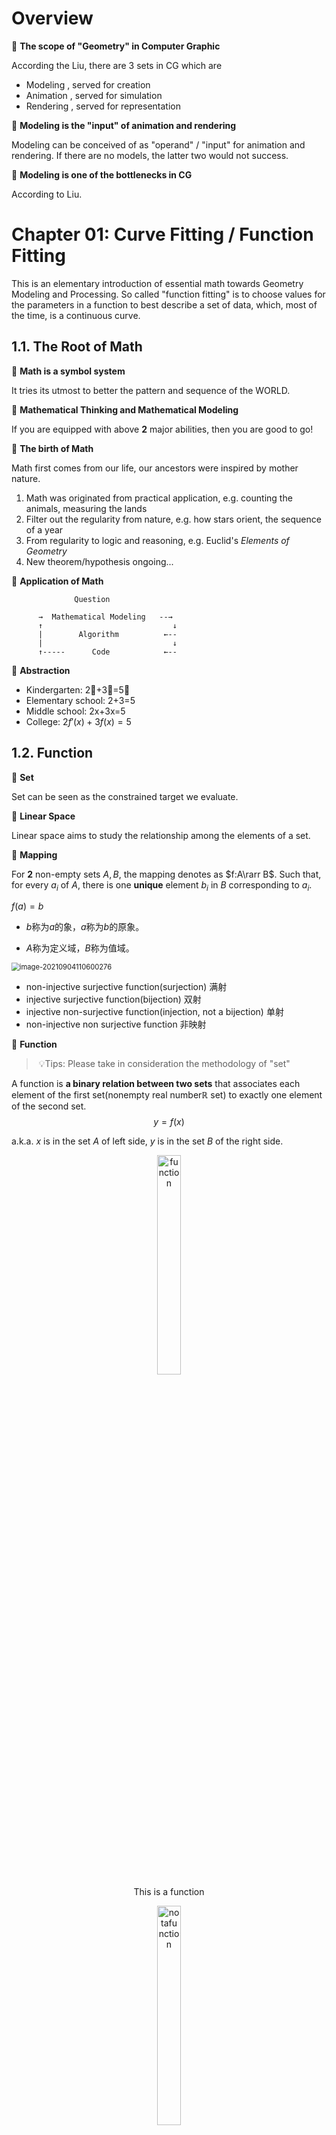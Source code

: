 # Overview

:pushpin: **The scope of "Geometry" in Computer Graphic**

According the Liu, there are $3$ sets in CG which are

- Modeling , served for creation
- Animation ,  served for simulation
- Rendering , served for representation



:pushpin: **Modeling is the "input" of animation and rendering**

Modeling can be conceived of as "operand" / "input" for animation and rendering. If there are no models, the latter two would not success.



:pushpin: **Modeling is one of the bottlenecks in CG**

According to Liu.









# Chapter 01: Curve Fitting / Function Fitting

This is an elementary introduction of essential math towards Geometry Modeling and Processing. So called "function fitting" is to choose values for the parameters in a function to best describe a set of data, which, most of the time,  is a continuous curve.



## 1.1. The Root of Math

:pushpin: **Math is a symbol system**

It tries its utmost to better the pattern and sequence of the WORLD.



:pushpin: **Mathematical Thinking and Mathematical Modeling**

If you are equipped with above **2** major abilities, then you are good to go!



:pushpin: **The birth of Math**

Math first comes from our life, our ancestors were inspired by mother nature.

1. Math was originated from practical application, e.g. counting the animals, measuring the lands
2. Filter out the regularity from nature, e.g. how stars orient, the sequence of a year
3. From regularity to logic and reasoning, e.g. Euclid's *Elements of Geometry*
4. New theorem/hypothesis ongoing...



:pushpin: **Application of Math**

```
              Question
              
      →  Mathematical Modeling   --→
      ↑                             ↓
      |        Algorithm          ←--
      |                             ↓
      ↑-----      Code            ←--
```



:pushpin: **Abstraction**

- Kindergarten: 2:apple:+3:apple:=5:apple:
- Elementary school: 2+3=5
- Middle school: 2x+3x=5
- College: $2f'(x)+3f(x)=5$



## 1.2. Function

:pushpin: **Set**

Set can be seen as the constrained target we evaluate.



:pushpin: **Linear Space**

Linear space aims to study the relationship among the elements of a set.



:pushpin: **Mapping**

For **2** non-empty sets $A, B$, the mapping denotes as $f:A\rarr B$. Such that, for every $a_i$ of $A$, there is one **unique** element $b_i$ in $B$ corresponding to $a_i$. 

$f(a)=b$

- $b$称为$a$的象，$a$称为$b$的原象。

- $A$称为定义域，$B$称为值域。

<img src="img/image-20210904110600276.png" alt="image-20210904110600276" style="zoom:80%;" />

- non-injective surjective function(surjection) 满射
- injective surjective function(bijection) 双射
- injective non-surjective function(injection, not a bijection) 单射
- non-injective non surjective function 非映射



:pushpin: **Function**

> ​	:bulb:Tips: Please take in consideration the methodology of "set"

A function is **a binary relation between two sets** that associates each element of the first set(nonempty real number$\mathbb{R}$ set) to exactly one element of the second set.
$$
y = f(x)
$$

a.k.a. $x$ is in the set $A$ of left side, $y$ is in the set $B$ of the right side.

<figure>
    <center>
  <img src="https://upload.wikimedia.org/wikipedia/commons/d/da/Xto3minus3x.svg" alt="function" style="width:30%">
        <figcaption>This is a function</figcaption>
     </center>
</figure>



<figure>
    <center>
  <img src="https://upload.wikimedia.org/wikipedia/commons/f/fb/Function_with_two_values_1.svg" alt="notafunction" style="width:30%">
        <figcaption>This is not a function</figcaption>
     </center>
</figure>





:pushpin: **Function Space(set of functions)**

:star:Takes several "base" function into linear combination spanning into a function space.
$$
L = \text{span}\{f_1,f_2,\cdots,f_n\}=\sum_{i=1}^{n}a_if_i(x)|a_i\in\mathbb{R}^n  \\
\text{where each function corresponds to }n \text{ real number }\mathbb{R}, \\ 
\text{a.k.a, the coefficient vector }(a_1,a_2,\cdots,a_n)
$$


:pushpin: **Polynomial Function Space**

For a Polynomial base: $\{x^k, k=0,1,\cdots,n\}$, we have polynomial function space:
$$
f(x)=\sum_{k=0}^{n}w_kx^k
$$


:pushpin: **Trigonometric functions space**

$$
f(x) = a_0 + \sum_{k=1}^{n}(a_k\cos kx+b_k \sin kx)
$$


:pushpin: **Completeness of the space**

:star:Can this function space represent (approximate) any function?



## 1.3. Math for fitting

:pushpin: **Normed space赋范空间**

inner product normed
$$
\lang f,g\rang = \int_{a}^{b}f(x)g(x)dx
$$
Normed space,  metrizable space.



- [Hilbert space](https://en.wikipedia.org/wiki/Hilbert_space) – Generalization of Euclidean space allowing infinite dimensions



:pushpin: **Weierstrass theorem(万能逼近定理)**

- 闭区间上的连续函数可用多项式级数一致逼近。
- 闭区间上周期为$2\pi$ 的连续函数可用三角函数级数一致逼近。(周期性质)

Suppose $g$  is an **arbitrary continuous real-valued function** defined on the real interval $[a, b]$. For every $ε > 0$, there exists a $n$-polynomial $f$ 
$$
f(x)=\sum_{k=0}^{n}w_kx^k
$$
such that,
$$
\text{min}_{x\in[a,b]}| f (x) − p(x)| < ε
$$


:pushpin: **Fourier series(periodic)**

$$
f(t) = A_0+\sum_{n=1}^{\infin}[a_n\cos(nwt)+b_nsin(nwt)]  \\
\text{equivalent to }\\
f(t) = A_0+\sum_{n=1}^{\infin}A_n\sin(nwt+\phi_n)
$$
The second equation is much more readable, where $nwt$ **stretch** the curve, $\phi_n$ **translate** the curve.

<figure>
    <center>
  <img src="https://upload.wikimedia.org/wikipedia/commons/b/bd/Fourier_series_square_wave_circles_animation.svg" alt="Fourier_series" style="width:30%">
        <figcaption>Fourier series</figcaption>
     </center>
</figure>



:pushpin: **function composition**

Function composition is an operation that takes two functions $f$ and $g$ and produces a function h such that $h(x) = g(f(x))$, and so on and so on. In CHN, this is very similar to 套娃。
$$
(f ∘ f ∘ f ∘ f)(x) = f(f(f(f(x)))) = f^4(x)
\\\text{sometimes also denoted as}\\
f=f_k∘f_{k-1}∘\cdots ∘ f_0
$$
e.g. Following functions are composed function
$$
\frac{1}{1+\big(\frac{2x}{1+x^2}\big)^2}\\\\
f(x)=\frac{e^x}{x^2+1}
$$


:pushpin: **How to find the desired function?**:star::star::star:

> ​	For most application problem and single variable

1. mathematical modeling. Find a {mapping | transform} function
2. Observe the inputs, variables, dimensions, etc.



> ​	A. Where to find? **representation**

Select certain function space.

> ​	B. Which one?  **evaluation**

Evaluate which function is the most appropriate.

> ​	C. How to find?  **optimization**

Solver and optimization.



:pushpin: **Example of Approximation/Fitting**

> ​	1.Reverse Engineering

<img src="img/image-20210904130442140.png" alt="image-20210904130442140" style="zoom: 50%;" />

Taking the dots of the silhouette as **input**, try to outline the shape with function.

> ​	2.Pointcloud Reconstruction

Taking the pointcloud as **input**, try to reconstruct the surface of the geometry.

<img src="img/image-20210904130927588.png" alt="image-20210904130927588" style="zoom:50%;" />



## 1.4. Data Fitting

:pushpin: **Overview of data fitting**

input: a bunch of data points

output: a **function**$f(x)$ reflects the pattern/sequence of such data

<img src="img/image-20210904131543646.png" alt="image-20210904131543646" style="zoom:50%;" />



:pushpin: **A. Where to find?**

A.1. Select a function space

- Linear Function Space $A=\text{span}\{B_0(x), \cdots, B_n(x)\}$
  - polynomial function $\text{span}\{1,x,x^2,\cdots,x^n\}$
  - RBF(Radial basis function) function
  - Trigonometric  function

A.2. Representation of function
$$
f(x)=\sum_{k=0}^{n}a_kB_k(x)
\\
\text{to find the $n+1$ coefficients }(a_0,\cdots,a_n)
$$


:pushpin: **B.1. Find which one?**

There are **2** main strategies to find the appropriate function. Here is the first. (**1-2**)

This strategy uses **Interpolation**, which ensures the curve passing the data point(**zero errors**)!
$$
y_i=f(x_i), i=0,1,\cdots,n
$$


<figure>
    <center>
  <img src="https://upload.wikimedia.org/wikipedia/commons/4/41/Interpolation_example_polynomial.svg" alt="Interpolation_example_polynomial" style="width:30%">
        <figcaption>Interpolation example polynomial</figcaption>
     </center>
</figure>

:pushpin: **C.1. How to find?**

Since it is desired **0 errors**, solving Simultaneous Linear Equations is an option.

> ​	C.1.1. Use the following equation

$$
\sum_{k=0}^{n}a_kB_k(x_i)=y_i, i=0, 1, \cdots, n
$$

> > ​	C.1.1.1. Solving the $(n+1)\cross(n+1)$ linear equation
> >
> > ​	C.1.1.2. $n$-times Lagrange interpolation polynomial formula



> ​	C.1.2.  :warning: While the coefficient matrix is not quite stable.



:pushpin: **Lagrange Interpolating Polynomial**

:laughing: Fun fact: The formula was first published by Waring in 1779, rediscovered by Euler in 1783, and published by Lagrange in 1795.

The **Lagrange interpolating polynomial** is the polynomial $P(x)$ of degree $\leq(n-1)$ that passes through the $n$ points $(x_1,y_1=f(x_1)),(x_2,y_2=f(x_2)),\cdots, (x_n,y_n=f(x_n))$ and is given by
$$
P(x) = \sum_{j=1}^{n}P_j(x)
$$
where
$$
P_j(x)=y_j\prod_{k=1,\\k\neq j}^{n}\frac{x-x_k}{x_j-x_k}
$$
This polynomial **exists** and is **unique**.(存在且唯一)

The DOF(degree of freedom) of this function = numbers of unknown - numbers of known.

插值函数自由度=未知量个数-已知量个数



:pushpin: **B.2. Find which one?**

There are **2** main strategies to find the appropriate function. Here is the second. (**2-2**)

This strategy uses **Curve Fitting / Approximation**, which allows **errors**!
$$
\min\sum_{i=0}^{n}(y_i-f(x_i))^2
$$

<figure>
    <center>
  <img src="https://upload.wikimedia.org/wikipedia/commons/8/8b/Polyreg_scheffe.svg" alt="Polynomial_Regression" style="width:30%">
        <figcaption>Polynomial Regression as an example of approximation</figcaption>
     </center>
</figure>
:bulb: Why **least squares method最小二乘法** is favored in optimization?  That's because its derivative is $1$-polynomial.(a.k.a. easier to find local or global minima)



:pushpin: **C.2. How to find?**

Since it allows **errors**, we can take the derivative of coefficients and form linear equations.

> ​	C.2.1. Just like the following equation

$$
Ax=b
$$

> ​	C.2.2. Then use ***least squares*** method.



> ​	C.2.3.  :warning: Then the problem shifts to 
>
> > ​	-less data points, more coefficients?
> >
> > ​	-more data points, less coefficients?



:pushpin: **Recap of above strategies: interpolation and Curve Fitting**

|                         | interpolation | curve fitting                      |
| ----------------------- | ------------- | ---------------------------------- |
| **Evaluation Function** | $y_i=f(x_i)$  | $\min\sum_{i=0}^{n}(y_i-f(x_i))^2$ |
| **Loss Function**       | ZERO error    | least squares errors               |

<img src="img/image-20210905003158703.png" alt="image-20210905003158703" style="zoom: 50%;" />



:pushpin: **Underfitting and Overfitting**

<img src="img/image-20210905003718542.png" alt="image-20210905003718542" style="zoom:50%;" />

From left to right: Underfitting, OK, Overfitting.



:pushpin: **How to avoid overfitting?**

1. Data Denoise数据去噪
2. Data Augmentation数据增广
3. Model Simplification模型简化
4. Regularization正则约束



:pushpin: **Ridge regression岭回归正则项**

For a function space, 
$$
y=f(x)=\sum_{i=0}^{n}w_iB_i(x)
$$


we have a base function represented as:
$$
W = (w_0,w_1,\cdots,w_n)
$$
Least squares for fitting:
$$
\min\limits_{W}\norm{Y-XW}^2
$$
Ridge regression:
$$
\min\limits_{W}\norm{Y-XW}^2+\mu\norm{W}_2^2
$$


:pushpin: **Regularization for Sparsity**

:bulb:When to use this: there is redundant base function in function space.

Therefore, we can optimize to select an appropriate base function.

- the **$L_0$ norm of coefficient vector(≈nonzero counts)** is as smaller as possible.
  - zero elements↑ sparsity↑ choices of $W$↓ easier to compute↑
- pick the RIGHT base function

$$
\min\limits_{a}\norm{Y-XW}^2+\mu\norm{W}_0
\\
\min\limits_{a}\norm{Y-XW}^2,\quad \text{s.t.}\space\norm{W}_0\leq\beta
$$



:pushpin: **Compressed sensing**

<img src="img/image-20210905152608292.png" alt="image-20210905152608292" style="zoom:50%;" />

$x$ , the sparse vector representing data

$y$ , the compressed vector excluding $0$. 

$\Phi$ , sampling matrix



If we have $y$ and $\Phi$, there might be infinite solution of $x$. 

But according to [Candes and Tao 2005](https://arxiv.org/abs/math/0502327) : for **sparse** signals, we can reconstruct $x$ by optimization under certain condition.
$$
\min\norm{X}_0\\
\text{s.t. }\Phi x=y
$$




:pushpin: ****



:pushpin: ****



:pushpin: ****



:pushpin: ****



:pushpin: ****



:pushpin: ****



:pushpin: ****



:pushpin: ****



:pushpin: ****



:pushpin: ****



:pushpin: ****



:pushpin: ****



:pushpin: ****



:pushpin: ****



:pushpin: ****



:pushpin: ****



:pushpin: ****



:pushpin: ****



:pushpin: ****



:pushpin: ****



:pushpin: ****



:pushpin: ****



:pushpin: ****



:pushpin: ****



:pushpin: ****



:pushpin: ****



:pushpin: ****



:pushpin: ****



:pushpin: ****



:pushpin: ****



:pushpin: ****



:pushpin: ****



:pushpin: ****



:pushpin: ****



:pushpin: ****



:pushpin: ****



:pushpin: ****



:pushpin: ****



:pushpin: ****



:pushpin: ****



:pushpin: ****



:pushpin: ****



:pushpin: ****



:pushpin: ****



:pushpin: ****



:pushpin: ****



:pushpin: ****



:pushpin: ****



:pushpin: ****



:pushpin: ****



:pushpin: ****



:pushpin: ****



:pushpin: ****



:pushpin: ****



:pushpin: ****



:pushpin: ****



:pushpin: ****



:pushpin: ****



:pushpin: ****



:pushpin: ****



:pushpin: ****



:pushpin: ****



:pushpin: ****



:pushpin: ****



:pushpin: ****



:pushpin: ****



:pushpin: ****



:pushpin: ****



:pushpin: ****



:pushpin: ****



:pushpin: ****



:pushpin: ****



:pushpin: ****



:pushpin: ****



:pushpin: ****



:pushpin: ****



:pushpin: ****



:pushpin: ****



:pushpin: ****



:pushpin: ****



:pushpin: ****



:pushpin: ****



:pushpin: ****



:pushpin: ****



:pushpin: ****



:pushpin: ****



:pushpin: ****



:pushpin: ****



:pushpin: ****



:pushpin: ****



:pushpin: ****



:pushpin: ****



:pushpin: ****



:pushpin: ****



:pushpin: ****



:pushpin: ****



:pushpin: ****



:pushpin: ****



:pushpin: ****



:pushpin: ****



:pushpin: ****



:pushpin: ****



:pushpin: ****



:pushpin: ****



:pushpin: ****



:pushpin: ****



:pushpin: ****



:pushpin: ****



:pushpin: ****



:pushpin: ****



:pushpin: ****



:pushpin: ****



:pushpin: ****



:pushpin: ****



:pushpin: ****



:pushpin: ****



:pushpin: ****



:pushpin: ****



:pushpin: ****



:pushpin: ****



:pushpin: ****



:pushpin: ****



# Appendix

## 1. 函数插值

在许多实际问题中，某个函数 $f(x)$ 往往很复杂、没有解析表达或者未知。我们往往只能通过某些手段观测到反映该函数的一些采样数据。我们希望通过这些观测的采样数据来估计该函数的信息，并预测函数在其他观测点的值。这时，我们从观测数据来求得一个函数 $\phi(x)$ 来近似 $f(x)$ 。

**定义**： $f(x)$ 为定义在区间 $[a,b]$ 上的函数， $x_0,x_1,\cdots,x_n$ 为区间上 $n+1$ 个互不相同的点， $\Phi$ 为给定的某一函数类。求 $\Phi$ 上的函数 $\phi(x)$ ，满足：
$$
\phi(x_i)=f(x_i), \ \ i=0,1,\cdots,n
$$
则称 $\phi(x)$ 为 $f(x)$ 关于节点 $x_0,x_1,\cdots,x_n$ 在 $\Phi$ 上的插值函数。称 $x_0,x_1,\cdots,x_n$ 为插值节点，称 $(x_i,f(x_i))$ 为插值点。

### 1.1 多项式插值定理

**定理**：若 $x_i$ 两两不同，则对任意给定的 $y_i$ ，存在唯一的次数至多是 $n$ 次的多项式 $p_n$ ，使得 $p_n(x_i)=y_i，i=0,\cdots,n$ 。

证明：在幂基 $\lbrace 1,x,\cdots,x^n \rbrace $ 下待定多项式 $p$ 的形式为：

$$
p(x)=a_0+a_1x+a_2 x^2+\cdots+a_n x^n
$$

由插值条件 $p(x_i)=y_i,i=0,\cdots,n$ ，得到如下方程组：

$$
\left( \begin{array} {c} 1 &x _ 0 &x _ 0^2 &\dots &x _ o^n \newline 1 &x _ 1 &x _ 1^2 &\dots &x _ 1^n \newline 1 &x _ 2 &x _ 2^2 &\dots &x _ 2^n \newline \vdots &\vdots &\vdots &\ddots &\vdots\newline 1 &x _ n &x _ n^2 &\dots &x _ n^n \newline \end{array} \right) \left( \begin{array} {c} a _ 0 \newline a _ 1 \newline a _ 2 \newline \vdots \newline a _ n \end{array} \right) = \left( \begin{array} {c} y _ 0 \newline y _ 1 \newline y _ 2 \newline \vdots \newline y _ n \end{array} \right)
$$

系数矩阵为 **Vandermonde** 矩阵，其行列式非零，因此方程组有唯一解。

### 1.2 不同形式的插值多项式

对于给定问题，插值多项式存在唯一。但是可以用不同的方法给出插值多项式的不同表示形式。

#### 1.2.1 Lagrange插值

**Lagrange基函数**：由多项式插值定理存在函数 $l_i(x)$ 满足 $l_i(x_j)=\sigma_{ij}$ ：

$$
l_i(x)=\prod_{j=0,j\neq i}\frac{x-x_j}{x_i-x_j}
$$

Lagrange插值多项式：

$$
L_n(x)=\sum_{k=0}^n y_k l_k(x)
$$

#### 1.2.2 Newton插值

**定义**：

一阶差商：

$$
f[x_0,x_1]=\frac{f(x_1)-f(x_0)}{x_1-x_0}
$$

$k $阶差商：

设$ \lbrace x_0,x_1,\cdots,x_k \rbrace  $互不相同，$ f(x) $关于$ \lbrace x_0,x_1,\cdots,x_k \rbrace  $的$ k $阶差商为：

$$
f[x_0,x_1,\cdots,x_k]=\frac{f[x_1,\cdots,x_k]-f[x_0,x_1,\cdots,x_{k-1}]}{x_k-x_0}
$$

所以**Newton插值多项式**表示为：

$$
N _ n(x)=f(x _ 0)+f[x _ 0,x _ 1](x-x _ 0)+\cdots+f[x _ 0,x _ 1,\cdots,x _ n](x-x _ 0)\cdots(x-x _ {n-1})
$$

## 2. 函数拟合

函数拟合是指：给出一组离散的点，需要确定一个函数来逼近原函数。由于离散数据通常是由观察或测试得到的，所以不可避免的会有误差。我们需要的逼近原函数的手段要满足如下两个条件：

- 不要求过所有的点（可以消除误差影响）
- 尽可能表现数据的趋势，靠近这些点

用数学的语言来说即是，需要在给定的函数空间 $\Phi$ 上找到函数 $\phi$ ，使得 $\phi$ 到原函数 $f$ 的距离最小。这里的距离指的是某种度量，不同的度量对应着不同的拟合方法。则函数 $\phi(x)$ 称为 $f(x)$ 在空间 $\Phi$ 上的拟合曲线。

### 2.1 函数拟合的最小二乘法问题

**定义**： $f(x)$ 为定义在去区间 $[a,b]$ 上的函数， $\lbrace x _ i \rbrace  _ {i=0}^m$ 为区间上 $m+1$ 个互不相同的点， $\Phi$ 为给定的某一函数类。求 $\Phi$ 上的函数 $\phi(x)$ 满足 $f(x)$ 和 $\phi(x)$ 在给定的 $m+1$ 个点上的距离最小，如果这种距离取为2-范数的话，则称为最小二乘问题。即：求 $\phi(x) \in \Phi$ ，使得：

$$
R_2=\sqrt{\sum_{i=0}^m (\phi(x_i)-f(x_i))^2}
$$

最小。

#### 2.1.1 最小二乘问题的求解

首先给出如下离散内积与离散范数的定义：

**定义**：函数 $f,g$ 的关于离散点列 $\lbrace x _ i \rbrace  _ {i=0}^m$ 的离散内积为：
$$
(f,g) _ h=\sum _ {i=0}^n f(x _ i)g(x _ i)
$$

**定义**：函数 $f$ 的离散范数为：
$$
||f||_h=\sqrt{(f,f)_h}
$$

该种内积下，范数的定义与向量的2范数一致。

> 上述定义中的下标 $h$ 表示对离散内积与离散范数的指代，类似1-范数的定义 $||x|| _ 1=\sum _ {i=1}^n |x _ i|$ ，无其他特殊含义。

设 $\Phi=span\lbrace \phi_0,\phi_1,\cdots,\phi_n \rbrace $

$$
\phi(x)=a_0\phi_0(x)+a_1\phi_1(x)+\cdots+a_n\phi_n(x)
$$

则最小二乘问题为：

$$
||f(x)-(a_0\phi_0(x)+a_1\phi_1(x)+\cdots+a_n\phi_n(x))||_h
$$

关于系数 $\lbrace a_0,a_1,\cdots,a_n \rbrace $ 最小

$$
\begin{aligned}
&||f(x)-(a _ 0\phi _ 0(x)+a _ 1\phi _ 1(x)+\cdots+a _ n\phi _ n(x))|| _ h^2 \newline
=& ||f|| _ h^2-2(f,a _ 0\phi _ 0(x)+a _ 1\phi _ 1(x)+\cdots+a _ n\phi _ n(x)) _ h+||a _ 0\phi _ 0(x)+a _ 1\phi _ 1(x)+\cdots+a _ n\phi _ n(x)|| _ h^2 \newline
=&||f|| _ h^2-2\sum _ {k=0}^n a _ k(f,\phi _ k) _ h+\sum _ {i,k=0}^n a _ i a _ k(\phi _ i,\phi _ k) _ h \newline
=&Q(a _ 0,a _ 1,\cdots,a _ n)
\end{aligned}
$$

由于它关于系数 ${a_0,a_1,\cdots,a_n}$ 最小，因此有

$$
\begin{align*}
&\frac{\partial Q}{\partial a_i}=0 ,\ \ \ i=0,1,\cdots,n \newline
i.e. \ \ &\sum_{k=0}^n a_k(\phi_i,\phi_k)_h=(f,\phi_i)_h,\ \ \ i=0,1,\cdots,n 
\end{align*}
$$

写成矩阵形式有：

$$
\left( \begin{array} {c} (\phi _ 0,\phi _ 0) _ h & \dots & (\phi _ 0,\phi _ n) _ h \newline \vdots & \ddots & \vdots \newline (\phi _ n,\phi _ 0) _ h & \dots &(\phi _ n,\phi _ n) _ h \end{array} \right) \left( \begin{array} {c} a _ 0 \newline \vdots \newline a _ n \end{array} \right) = \left( \begin{array} {c} (f,\phi _ 0) _ h\newline \vdots \newline (f,\phi _ n) _ h \end{array} \right)
$$

#### 2.1.2 线性拟合

**例1**：取 $\Phi$ 为线性多项式空间，函数空间的基为 $\lbrace 1,x \rbrace $ ,拟合曲线为 $y=a+bx$ ，则法方程为：

$$
\left( \begin{array} {c} (1,1) _ h  & (1，x) _ h \newline (x,1) _ h  &(x,x) _ h \end{array} \right) \left( \begin{array} {c} a \newline b \end{array} \right) = \left( \begin{array} {c} (f,1) _ h\newline (f,x) _ h \end{array} \right)
$$

#### 2.1.3 二次拟合

**例2**：取 $\Phi$ 为线性多项式空间，函数空间的基为 $\lbrace 1,x,x^2 \rbrace $ ,拟合曲线为 $y=a_0+a_1 x+a_2 x^2$ ，则法方程为：

$$
\left( \begin{array} {c} (1,1) _ h  & (1，x) _ h & (1,x^2) _ h\newline (x,1) _ h  &(x,x) _ h &(x,x^2) _ h\newline (x^2,1) _ h  &(x^2,x) _ h &(x^2,x^2) _ h\newline \end{array} \right) \left( \begin{array} {c} a _ 0 \newline a _ 1 \newline a _ 2 \end{array} \right) = \left( \begin{array} {c} (f,1) _ h\newline (f,x) _ h \newline (f,x^2) _ h \end{array} \right)
$$

## 3. Weierstrass 第一逼近定理

**定理**：设 $f(x)$ 是闭区间 $[a,b]$ 上的连续函数，则存在多项式序列 ${P_n(x)}$ 在 $[a,b]$ 上一致收敛于 $f(x)$ 。也就是对任意给定的 $\epsilon > 0 $ ，存在多项式$P(x) $ ，使得：

$$
|P(x)-f(x)| < \epsilon
$$

对一切 $x\in[a,b] $ 成立。

证：不失一般性，设$[a,b] $ 为$[0,1] $，使用构造性的证明。

设$ X $是$ [0,1] $上连续函数$ f(t) $的全体构成的集合，$ Y $是多项式全体构成的集合，定义映射：

$$
\begin{align*}
B_n: &\ \ X \ \rightarrow \ \ Y \newline
 & f(t) \mapsto B_n(f,x)=\sum_{k=0}^n f(\frac{k}{n})C_n^k x^k (1-x)^{n-k}
\end{align*}
$$

得到 ${B_n(f,x)}$ ， $B_n(f,x)$ 表示 $f\in X$ 在映射 $B_n$ 作用下的像，它是以 $x$ 为变量的 $n$ 次多项式，称为 $f$ 的 $n$ 此 $\textbf{Bernstein}$ 多项式。

关于映射 $B_n$ ,有下述基本性质与基本关系式：

1. 线性性: 对于任意 $f,g\in X$ 及 $\alpha,\beta \in R$ ，成立
   $$
   B_n(\alpha f+\beta g,x)=\alpha B_n(f,x)+\beta B_n(g,x)
   $$

2. 单调性: 若 $f(t)\geq g(t) (t\in[a,b])$ ,则
   $$
   B_n(f,x) \geq B_n(g,x) \ \ \ x\in [a,b]
   $$

3. 
   $$
   \begin{align*}
     &B_n(1,x)=\sum_{k=0}^n C_n^k x^k (1-x)^{n-k}=1 \newline
     &B_n(t,x)=\sum_{k=0}^n \frac{k}{n} C_n^k x^k (1-x)^{n-k}=x \newline
     &B_n(t^2,x)=\sum_{k=0}^n \frac{k^2}{n^2} C_n^k x^k (1-x)^{n-k}=x^2+\frac{x-x^2}{n}
   \end{align*}
   $$

函数 $(t-s)^2 $ 在 $ B_n $ 映射下的像(视 $ s $ 为常数)：

$$
\begin{align*}
    B_n((t-s)^2,x)&= B_n(t^2,x)-2sB_n(t,x)+s^2B_n(1,x) \newline
    &=x^2+\frac{x-x^2}{n}-2sx+s^2=(x-s)^2+\frac{x-x^2}{n}
    \end{align*}
$$

根据 $\textbf{Cantor}$ 定理， $f$ 在 $[0,1]$ 上一致连续，于是对于任意给定的 $\epsilon > 0$ ，存在 $\delta > 0$ ，对一切 $t,s\in[0,1]$ :

当 $|t-s| < \delta$ 时，成立：

$$
|f(t)-f(s)| < \frac{\epsilon}{2}
$$

当 $|t-s| \geq \delta$ 时，成立：

$$
|f(t)-f(s)| \leq 2M \leq \frac{2M}{\delta^2}(t-s)^2
$$

于是对一切 $t,s\in[0,1]$ ,成立：

$$
|f(t)-f(s)| \leq \frac{\epsilon}{2}+\frac{2M}{\delta^2}(t-s)^2
$$

即：

$$
-\frac{\epsilon}{2}-\frac{2M}{\delta^2}(t-s)^2 \leq f(t)-f(s) \leq \frac{\epsilon}{2}+\frac{2M}{\delta^2}(t-s)^2
$$

对上式左端，中间，右端三式（视 $t$ 为变量， $s$ 为常数）考虑在映射 $B_n$ 作用下的像，得到对一切 $x,s\in[0,1]$ ，成立：

$$
-\frac{\epsilon}{2}-\frac{2M}{\delta^2}[(x-s)^2+\frac{x-x^2}{n}] \leq B_n(f,x)-f(s) \leq \frac{\epsilon}{2}+\frac{2M}{\delta^2}[(x-s)^2+\frac{x-x^2}{n}]
$$

令 $s=x$ ，注意到 $x(1-x) \leq \frac{1}{4}$ ，即得到对一切 $x\in[0,1]$ ，成立：

$$
|\sum_{k=0}^n f(\frac{k}{n})C_n^k x^k (1-x)^{n-k}-f(x)| \leq \frac{\epsilon}{2}+\frac{M}{2n\delta^2}
$$

取 $N=\lceil \frac{M}{\delta^2 \epsilon} \rceil$ ，当 $n>N$ 时：

$$
|\sum_{k=0}^n f(\frac{k}{n})C_n^k x^k (1-x)^{n-k}-f(x)| < \epsilon
$$

对一切 $x\in[0,1]$ 成立。

## 4. Weierstrass 第二逼近定理

**定理**：设 $f(x)$ 是以 $2\pi$ 为周期的连续函数，则存在三角多项式序列一致收敛于 $f(x)$ 。也就是对于任意给定的 $\epsilon > 0$ ，存在三角多项式 $T(x)$ ，使得:
$$
|T(x)-f(x)| < \epsilon
$$

对一切 $x\in(-\infty,+\infty)$ 成立。

先证明一个引理：

**引理**：设 $g(x)$ 在 $[0,\pi]$ 上连续，则对于任意 $ \epsilon > 0$ ，存在余弦三角多项式 $T(x)$ ，使得：

$$
|T(x)-g(x)| < \epsilon
$$

对一切 $x\in[0,\pi]$ 成立。

证：由 $g(\arccos y)$ 在 $[-1,1]$ 上连续，由 $\textbf{Weierstrass}$ 第一逼近定理，对任意 $\epsilon > 0$ ，存在多项式 $P(y)$ ，使得：

$$
|P(y)-g(\arccos y)| < \epsilon
$$

对一切 $y\in[-1,1]$ 成立，即：

$$
|P(\cos x)-g(x)|< \epsilon
$$

对一切 $x\in [0,\pi]$ 成立。由三角恒等式

$$
\begin{align*}
   &\cos^2x =\frac{1}{2}(1+\cos {2x}), \newline
   &\cos^3x =\frac{1}{4}(3\cos x+\cos{3x}),\newline
   &\cdots,\newline
   &\cos^{2n}x=\frac{1}{2^{2n-1}}(\sum_{k=1}^{n-1} C_{2n}^k \cos{2(n-k)x}+\frac{1}{2}C_{2n}^n),\newline
   &\cos^{2n+1}x=\frac{1}{2^{2n}}\sum_{k=0}^n C_{2n+1}^k \cos{(2n-2k+1)x}\newline
\end{align*}
$$

可知 $P(\cos x)=T(x)$ 是余弦三角多项式。

**推论**：设 $g(x)$ 是以 $2\pi$ 为周期的连续偶函数，则 $\textbf{Weierstrass}$ 第二逼近定理成立，且三角多项式是余弦三角多项式。

$\textbf{Weierstrass}$ 第二逼近定理的证明：

设$ f(x) $是以$ 2\pi $为周期的连续函数，令：

$$
\phi(x)=f(x)+f(-x),\ \psi(x)=[f(x)-f(-x)]\sin x
$$

则 $\phi(x)$ 和 $\psi(x)$ 都是以 $2\pi$ 为周期的连续偶函数，由上面推论，可知对任意给定的 $\epsilon > 0$ ，存在余弦三角多项式 $T_1(x)$ 与 $T_2(x)$ ，使得：

$$
|\phi(x)-T_1(x)| < \frac{\epsilon}{2},\ |\psi(x)-T_2(x)| < \frac{\epsilon}{2}
$$

对一切 $x\in(-\infty,+\infty)$ 成立。

记 $T_3(x)=T_1(x)\sin^2x+T_2(x)\sin x$ ，于是由：

$$
|\phi(x)\sin^2x-T_1(x)\sin^2x|< \frac{\epsilon}{2},|\psi(x)\sin x-T_2(x)\sin x|< \frac{\epsilon}{2}
$$

得到：

$$
\begin{equation}
|2f(x)\sin^2x-T_3(x)| < \epsilon \tag{1} 
\end{equation}
$$

对一切 $x\in(-\infty,+\infty)$ 成立。由于上式对 $f(t-\frac{\pi}{2})$ 也成立，于是也有：

$$
|2f(t-\frac{\pi}{2})\sin^2t-T_4(t)| < \epsilon
$$

令 $x=t-\frac{\pi}{2}$ ，得到：

$$
\begin{equation}
|2f(x)\cos^2x-T_4(x+\frac{\pi}{2})| < \epsilon  \tag{2} 
\end{equation}
$$

对一切 $x\in(-\infty,+\infty)$ 成立。

记 $T_5(x)=\frac{1}{2}[T_3(x)+T_4(x+\frac{\pi}{2})]$ ，结合 (1) 和 (2)，得到：

$$
|f(x)-T_5(x)| < \epsilon
$$

对一切 $x\in(-\infty,+\infty)$ 成立。

## 5. 距离空间的完备性

**定义**：设 $X$ 是距离空间， $\lbrace x_n \rbrace \subset X$ 。 $\lbrace x_n \rbrace $ 是 $X$ 中的基本列，是指对任意 $\epsilon > 0$ ，存在 $N=N(\epsilon)$ ，当 $m,n> N$ 时，有 $\rho(x_m,x_n) < \epsilon$ 。

**定义**：称 $X$ 是完备距离空间，是指 $X$ 中的任何基本列都收敛于 $X$ 中的点。

**例**： $C[a,b]$ 按距离 $\rho(x,y)=\max |x(t)-y(t)|$ 是完备距离空间。

## 6. Fourier级数

首先，周期函数是客观世界中周期运动的数学表述，如物体挂在弹簧上作简谐振动、单摆振动、无线电电子振荡器的电子振荡等，大多可以表述为：

$$
f(t)=A\sin(\omega t +\psi)
$$

这里 $t$ 表示时间， $A$ 表示振幅， $\omega$ 为角频率， $\psi$ 为初相（与考察时设置原点位置有关，可以理解为一个常量）。

然而，世界上许多周期信号并非正弦函数那么简单，如方波、三角波等。于是傅里叶在其著作《热的解析理论》中，推导出用一系列的三角函数 $ A_n\sin(n\omega t+\psi_n)$之和来表示那个较复杂的周期函数 $ f(x)$，即：

$$
\begin{equation}
f(t)=A_0+\sum_{n=1}^{\infty}A_n \sin(n \omega t+\psi_n) \tag{3}
\end{equation}
$$

由 $\psi_n$ 为常数， $A_n$ 也是常数，则对上式进行变形：

$$
A_n \sin(n \omega t+\psi_n)=A_n \sin{\psi_n}\cos(n\omega t)+A_n \cos{\psi_n}\sin(n\omega t)
$$

记 $a_n=A_n\cdot \sin{\psi_n}$ ,\ $b_n=A_n \cos{\psi_n} $ ，则可写 (3) 为如下形式：

$$
\begin{equation}
f(t)=A_0+\sum_{n=1}^{\infty}[a_n\cos(n\omega t)+b_n\sin(n\omega t)]
\end{equation} \tag{4}
$$

即是常见的 **Fourier** 级数形式。

### 6.1 系数求解

对 (4) 式从 $[-\pi,\pi]$ 积分，得：

$$
\begin{align*}
\int_{-\pi}^{\pi} f(t) dt &=\int_{-\pi}^{\pi} A_0dt +\int_{-\pi}^{\pi} \sum_{n=1}^{\infty}[a_n\cos(n\omega t)+b_n\sin(n\omega t)] dt \newline
&=\int_{-\pi}^{\pi} A_0 dt+0\newline
&=2\pi A_0
\end{align*}
$$

解得： $A_0=\frac{1}{2\pi}\int_{-\pi}^{\pi} f(t)$ 。

这样就求得了第一个系数 $A_0$ 的表达式，接下来求 $a_n$ 和 $b_n$ 的表达式。用 $\cos(k\omega t)$ 乘 (4) 式两边得：

$$
f(t)\cdot \cos(k\omega t)=A_0 \cos(k\omega t)+\sum_{n=1}^{\infty}[a_n\cos(n\omega t)\cos(k\omega t)+b_n\sin(n\omega t)\cos(k\omega t)]
$$

对上式从 $[-\pi,\pi]$ 积分，得：

$$
\int_{-\pi}^{\pi}f(t)\cdot \cos(k\omega t) dt=A_0 \int_{-\pi}^{\pi}\cos(k\omega t) dt+\sum_{n=1}^{\infty}[a_n\int_{-\pi}^{\pi}\cos(n\omega t)\cos(k\omega t) dt+b_n\int_{-\pi}^{\pi}\sin(n\omega t)\cos(k\omega t) dt]
$$

由三角函数系的正交性， $A_0$ 和 $b_n$ 后积分均为0， $a_n$ 后积分当且仅当 $k=n$ 时不为0，所以：

$$
\begin{align*}
\int_{-\pi}^{\pi}f(t)\cdot \cos(n\omega t) dt&=a_n\ int_{-\pi}^{\pi} \cos^2(n\omega t) dt \newline
&=\frac{a_n}{2}\int_{-\pi}^{\pi}(1+\cos{2n\omega t}) dt \newline
&=\frac{a_n}{2}(\int_{-\pi}^{\pi} 1 dt+\int_{-\pi}^{\pi} \cos{2n\omega t} dt)\newline
&=\frac{a_n}{2} \dot 2\pi =a_n\pi
\end{align*}
$$

解得：

$$
a_n=\frac{1}{\pi}\int_{-\pi}^{\pi}f(t)\cdot \cos(n\omega t) dt
$$

同理用 $\sin(k\omega t) $ 乘 (4) 式两边得：

$$
b_n=\frac{1}{\pi}\int_{-\pi}^{\pi}f(t)\cdot \sin(n\omega t) dt
$$

令 $a_0=2A_0$ 则有：

$$
f(t)=\frac{a_0}{2}+\sum_{n=1}^{\infty}[a_n\cos(n\omega t)+b_n\sin(n\omega t)]
$$
